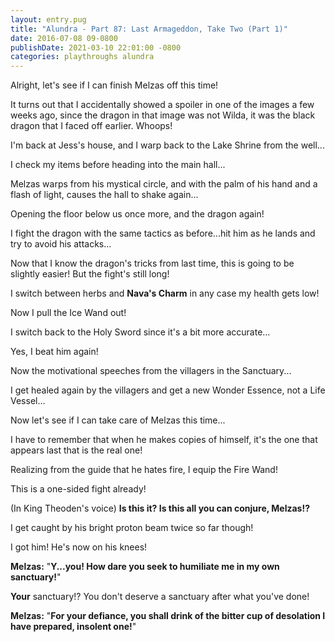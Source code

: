 ```yaml
---
layout: entry.pug
title: "Alundra - Part 87: Last Armageddon, Take Two (Part 1)"
date: 2016-07-08 09-0800
publishDate: 2021-03-10 22:01:00 -0800
categories: playthroughs alundra
---
```


Alright, let's see if I can finish Melzas off this time!

It turns out that I accidentally showed a spoiler in one of the images a few weeks ago, since the dragon in that image was not Wilda, it was the black dragon that I faced off earlier. Whoops!

I'm back at Jess's house, and I warp back to the Lake Shrine from the well...

I check my items before heading into the main hall...

Melzas warps from his mystical circle, and with the palm of his hand and a flash of light, causes the hall to shake again...

Opening the floor below us once more, and the dragon again!

I fight the dragon with the same tactics as before...hit him as he lands and try to avoid his attacks...

Now that I know the dragon's tricks from last time, this is going to be slightly easier! But the fight's still long!

I switch between herbs and **Nava's Charm** in any case my health gets low!

Now I pull the Ice Wand out!

I switch back to the Holy Sword since it's a bit more accurate...

Yes, I beat him again!

Now the motivational speeches from the villagers in the Sanctuary...

I get healed again by the villagers and get a new Wonder Essence, not a Life Vessel...

Now let's see if I can take care of Melzas this time...

I have to remember that when he makes copies of himself, it's the one that appears last that is the real one!

Realizing from the guide that he hates fire, I equip the Fire Wand!

This is a one-sided fight already!

(In King Theoden's voice) **Is this it? Is this all you can conjure, Melzas!?**

I get caught by his bright proton beam twice so far though!

I got him! He's now on his knees!

**Melzas:** "**Y...you! How dare you seek to humiliate me in my own sanctuary!**"

**Your** sanctuary!? You don't deserve a sanctuary after what you've done!

**Melzas:** "**For your defiance, you shall drink of the bitter cup of desolation I have prepared, insolent one!**"